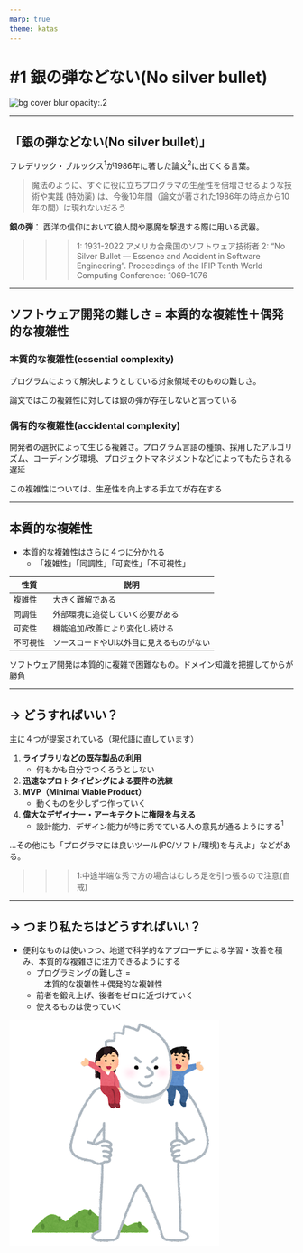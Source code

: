 ```yaml
---
marp: true
theme: katas
---
```

<!-- 
size: 16:9
paginate: true
-->
<!-- header: 勉強会#-->
<script type="module">
  import mermaid from 'https://cdn.jsdelivr.net/npm/mermaid@10/dist/mermaid.esm.min.mjs';
  mermaid.initialize({ startOnLoad: true });
</script>

# #1 銀の弾などない(No silver bullet)

![bg cover blur opacity:.2](https://3.bp.blogspot.com/-1TdKzs2PvX8/WQvvDPSOQgI/AAAAAAABEEI/bglWMgfxqnkM1Gvx2O7NbKvrj03u1F1PACLcB/s800/gin_dangan_silver_bullet.png)

---

## 「銀の弾などない(No silver bullet)」

フレデリック・ブルックス$^1$が1986年に著した論文$^2$に出てくる言葉。

> 魔法のように、すぐに役に立ちプログラマの生産性を倍増させるような技術や実践 (特効薬) は、今後10年間（論文が著された1986年の時点から10年の間）は現れないだろう

**銀の弾**： 西洋の信仰において狼人間や悪魔を撃退する際に用いる武器。

>>> 1: 1931-2022 アメリカ合衆国のソフトウェア技術者
>>> 2: “No Silver Bullet — Essence and Accident in Software Engineering”. Proceedings of the IFIP Tenth World Computing Conference: 1069–1076
---
## ソフトウェア開発の難しさ = 本質的な複雑性＋偶発的な複雑性

### 本質的な複雑性(essential complexity)

プログラムによって解決しようとしている対象領域そのものの難しさ。

論文ではこの複雑性に対しては銀の弾が存在しないと言っている

### 偶有的な複雑性(accidental complexity)

開発者の選択によって生じる複雑さ。プログラム言語の種類、採用したアルゴリズム、コーディング環境、プロジェクトマネジメントなどによってもたらされる遅延

この複雑性については、生産性を向上する手立てが存在する

---

## 本質的な複雑性

* 本質的な複雑性はさらに４つに分かれる
    * 「複雑性」「同調性」「可変性」「不可視性」

|性質|説明|
|---|---|
|複雑性|大きく難解である
|同調性|外部環境に追従していく必要がある
|可変性|機能追加/改善により変化し続ける
|不可視性|ソースコードやUI以外目に見えるものがない

ソフトウェア開発は本質的に複雑で困難なもの。ドメイン知識を把握してからが勝負

---

## → どうすればいい？
主に４つが提案されている（現代語に直しています）

1. **ライブラリなどの既存製品の利用**
    * 何もかも自分でつくろうとしない
2. **迅速なプロトタイピングによる要件の洗練**
3. **MVP（Minimal Viable Product）**
    * 動くものを少しずつ作っていく
4. **偉大なデザイナー・アーキテクトに権限を与える**
    * 設計能力、デザイン能力が特に秀でている人の意見が通るようにする$^1$

…その他にも「プログラマには良いツール(PC/ソフト/環境)を与えよ」などがある。

>>> 1:中途半端な秀で方の場合はむしろ足を引っ張るので注意(自戒)

---

## → つまり私たちはどうすればいい？

* 便利なものは使いつつ、地道で科学的なアプローチによる学習・改善を積み、本質的な複雑さに注力できるようにする
    * プログラミングの難しさ = <br>　本質的な複雑性＋偶発的な複雑性
    * 前者を鍛え上げ、後者をゼロに近づけていく
    * 使えるものは使っていく

![bg 110% left:20%](assets/monogatari_kyojinno_katani_noru.png)
